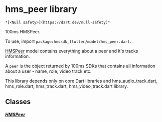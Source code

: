 


# hms_peer library






    *[<Null safety>](https://dart.dev/null-safety)*



<p>100ms HMSPeer.</p>
<p>To use, import <code>package:hmssdk_flutter/model/hms_peer.dart</code>.</p>
<p><a href="../model_hms_peer/HMSPeer-class.md">HMSPeer</a> model contains everything about a peer and it's tracks information.</p>
<p>A <code>peer</code> is the object returned by 100ms SDKs that contains all information about a user - name, role, video track etc.</p>
<p>This library depends only on core Dart libraries and hms_audio_track.dart, hms_role.dart, hms_track.dart, hms_video_track.dart library.</p>


## Classes

##### [HMSPeer](../model_hms_peer/HMSPeer-class.md)



 















